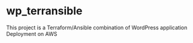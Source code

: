 # wp_terransible
This project is a Terraform/Ansible combination of WordPress application Deployment on AWS
